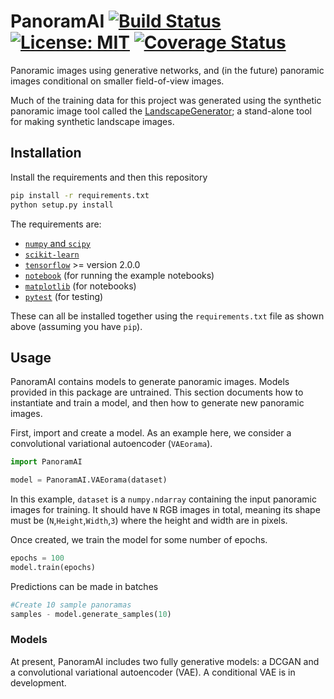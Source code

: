 # PanoramAI [![Build Status](https://travis-ci.com/tmcclintock/PanoramAI.svg?branch=master)](https://travis-ci.com/tmcclintock/PanoramAI) [![License: MIT](https://img.shields.io/badge/License-MIT-blue.svg)](https://opensource.org/licenses/MIT) [![Coverage Status](https://coveralls.io/repos/github/tmcclintock/PanoramAI/badge.svg?branch=master&service=github)](https://coveralls.io/github/tmcclintock/PanoramAI?branch=master&service=github)

Panoramic images using generative networks, and (in the future) panoramic images conditional on smaller field-of-view images.

Much of the training data for this project was generated using the synthetic panoramic image tool called the [LandscapeGenerator](https://github.com/tmcclintock/LandscapeGenerator); a stand-alone tool for making synthetic landscape images.

## Installation

Install the requirements and then this repository

```bash
pip install -r requirements.txt
python setup.py install
```

The requirements are:

* [`numpy` and `scipy`](https://scipy.org/install.html)
* [`scikit-learn`](https://scikit-learn.org/stable/install.html)
* [`tensorflow`](https://www.tensorflow.org/install) >= version 2.0.0
* [`notebook`](https://jupyter.readthedocs.io/en/latest/install.html) (for running the example notebooks)
* [`matplotlib`](https://matplotlib.org/users/installing.html) (for notebooks)
* [`pytest`](https://docs.pytest.org/en/latest/getting-started.html) (for testing)

These can all be installed together using the `requirements.txt` file as shown above (assuming you have `pip`).

## Usage

PanoramAI contains models to generate panoramic images. Models provided in this package are untrained. This section documents how to instantiate and train a model, and then how to generate new panoramic images.

First, import and create a model. As an example here, we consider a convolutional variational autoencoder (`VAEorama`).

```python
import PanoramAI

model = PanoramAI.VAEorama(dataset)
```

In this example, `dataset` is a `numpy.ndarray` containing the input panoramic images for training. It should have `N` RGB images in total, meaning its shape must be (`N`,`Height`,`Width`,`3`) where the height and width are in pixels.

Once created, we train the model for some number of epochs.
```python
epochs = 100
model.train(epochs)
```

Predictions can be made in batches
```python
#Create 10 sample panoramas
samples - model.generate_samples(10)
```

### Models

At present, PanoramAI includes two fully generative models: a DCGAN and a convolutional variational autoencoder (VAE). A conditional VAE is in development.